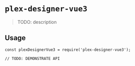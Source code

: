 # `plex-designer-vue3`

> TODO: description

## Usage

```
const plexDesignerVue3 = require('plex-designer-vue3');

// TODO: DEMONSTRATE API
```
